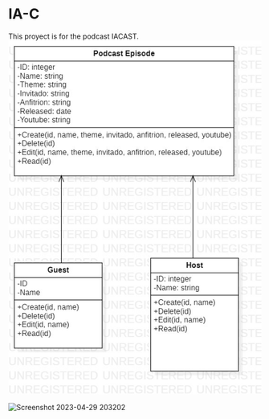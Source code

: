 # IA-C
This proyect is for the podcast IACAST.
![alt text](https://github.com/3GATO3/IA-C/blob/master/Main.jpg)

![Screenshot 2023-04-29 203202](https://user-images.githubusercontent.com/106358166/235332778-4614d202-7f6f-450e-813e-45ae8ff01368.png)
